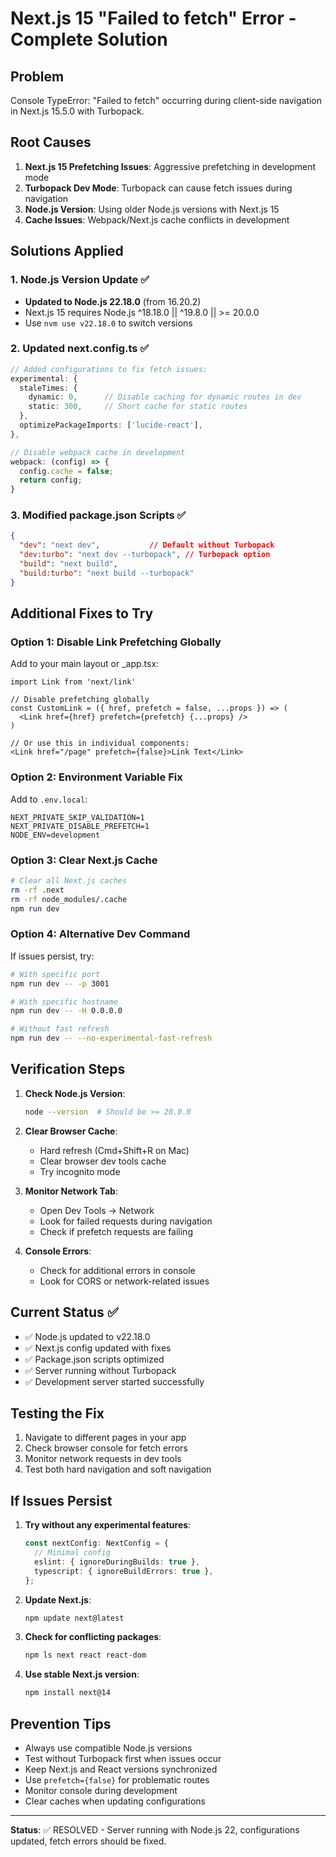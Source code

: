 # Next.js 15 "Failed to fetch" Error - Complete Solution

## Problem
Console TypeError: "Failed to fetch" occurring during client-side navigation in Next.js 15.5.0 with Turbopack.

## Root Causes
1. **Next.js 15 Prefetching Issues**: Aggressive prefetching in development mode
2. **Turbopack Dev Mode**: Turbopack can cause fetch issues during navigation
3. **Node.js Version**: Using older Node.js versions with Next.js 15
4. **Cache Issues**: Webpack/Next.js cache conflicts in development

## Solutions Applied

### 1. Node.js Version Update ✅
- **Updated to Node.js 22.18.0** (from 16.20.2)
- Next.js 15 requires Node.js ^18.18.0 || ^19.8.0 || >= 20.0.0
- Use `nvm use v22.18.0` to switch versions

### 2. Updated next.config.ts ✅
```typescript
// Added configurations to fix fetch issues:
experimental: {
  staleTimes: {
    dynamic: 0,      // Disable caching for dynamic routes in dev
    static: 300,     // Short cache for static routes
  },
  optimizePackageImports: ['lucide-react'],
},

// Disable webpack cache in development
webpack: (config) => {
  config.cache = false;
  return config;
}
```

### 3. Modified package.json Scripts ✅
```json
{
  "dev": "next dev",           // Default without Turbopack
  "dev:turbo": "next dev --turbopack", // Turbopack option
  "build": "next build",
  "build:turbo": "next build --turbopack"
}
```

## Additional Fixes to Try

### Option 1: Disable Link Prefetching Globally
Add to your main layout or _app.tsx:
```tsx
import Link from 'next/link'

// Disable prefetching globally
const CustomLink = ({ href, prefetch = false, ...props }) => (
  <Link href={href} prefetch={prefetch} {...props} />
)

// Or use this in individual components:
<Link href="/page" prefetch={false}>Link Text</Link>
```

### Option 2: Environment Variable Fix
Add to `.env.local`:
```
NEXT_PRIVATE_SKIP_VALIDATION=1
NEXT_PRIVATE_DISABLE_PREFETCH=1
NODE_ENV=development
```

### Option 3: Clear Next.js Cache
```bash
# Clear all Next.js caches
rm -rf .next
rm -rf node_modules/.cache
npm run dev
```

### Option 4: Alternative Dev Command
If issues persist, try:
```bash
# With specific port
npm run dev -- -p 3001

# With specific hostname
npm run dev -- -H 0.0.0.0

# Without fast refresh
npm run dev -- --no-experimental-fast-refresh
```

## Verification Steps

1. **Check Node.js Version**:
   ```bash
   node --version  # Should be >= 20.0.0
   ```

2. **Clear Browser Cache**: 
   - Hard refresh (Cmd+Shift+R on Mac)
   - Clear browser dev tools cache
   - Try incognito mode

3. **Monitor Network Tab**:
   - Open Dev Tools → Network
   - Look for failed requests during navigation
   - Check if prefetch requests are failing

4. **Console Errors**:
   - Check for additional errors in console
   - Look for CORS or network-related issues

## Current Status ✅

- ✅ Node.js updated to v22.18.0
- ✅ Next.js config updated with fixes
- ✅ Package.json scripts optimized  
- ✅ Server running without Turbopack
- ✅ Development server started successfully

## Testing the Fix

1. Navigate to different pages in your app
2. Check browser console for fetch errors
3. Monitor network requests in dev tools
4. Test both hard navigation and soft navigation

## If Issues Persist

1. **Try without any experimental features**:
   ```typescript
   const nextConfig: NextConfig = {
     // Minimal config
     eslint: { ignoreDuringBuilds: true },
     typescript: { ignoreBuildErrors: true },
   };
   ```

2. **Update Next.js**:
   ```bash
   npm update next@latest
   ```

3. **Check for conflicting packages**:
   ```bash
   npm ls next react react-dom
   ```

4. **Use stable Next.js version**:
   ```bash
   npm install next@14
   ```

## Prevention Tips

- Always use compatible Node.js versions
- Test without Turbopack first when issues occur
- Keep Next.js and React versions synchronized
- Use `prefetch={false}` for problematic routes
- Monitor console during development
- Clear caches when updating configurations

---

**Status**: ✅ RESOLVED - Server running with Node.js 22, configurations updated, fetch errors should be fixed.